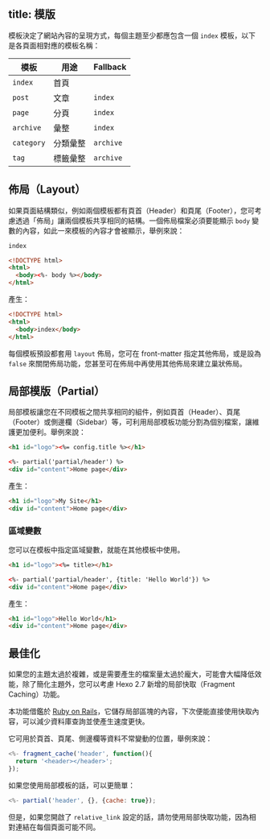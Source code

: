 title: 模版
---
模板決定了網站內容的呈現方式，每個主題至少都應包含一個 `index` 模板，以下是各頁面相對應的模板名稱：

模板 | 用途 | Fallback
--- | --- | ---
`index` | 首頁 |
`post` | 文章 | `index`
`page` | 分頁 | `index`
`archive` | 彙整 | `index`
`category` | 分類彙整 | `archive`
`tag` | 標籤彙整 | `archive`

## 佈局（Layout）

如果頁面結構類似，例如兩個模板都有頁首（Header）和頁尾（Footer），您可考慮透過「佈局」讓兩個模板共享相同的結構。一個佈局檔案必須要能顯示 `body` 變數的內容，如此一來模板的內容才會被顯示，舉例來說：

``` html index.ejs
index
```

``` html layout.ejs
<!DOCTYPE html>
<html>
  <body><%- body %></body>
</html>
```

產生：

``` html
<!DOCTYPE html>
<html>
  <body>index</body>
</html>
```

每個模板預設都套用 `layout` 佈局，您可在 front-matter 指定其他佈局，或是設為 `false` 來關閉佈局功能，您甚至可在佈局中再使用其他佈局來建立巢狀佈局。

## 局部模版（Partial）

局部模板讓您在不同模板之間共享相同的組件，例如頁首（Header）、頁尾（Footer）或側邊欄（Sidebar）等，可利用局部模板功能分割為個別檔案，讓維護更加便利。舉例來說：

``` html partial/header.ejs
<h1 id="logo"><%= config.title %></h1>
```

``` html index.ejs
<%- partial('partial/header') %>
<div id="content">Home page</div>
```

產生：

``` html
<h1 id="logo">My Site</h1>
<div id="content">Home page</div>
```

### 區域變數

您可以在模板中指定區域變數，就能在其他模板中使用。

``` html partial/header.ejs
<h1 id="logo"><%= title></h1>
```

``` html index.ejs
<%- partial('partial/header', {title: 'Hello World'}) %>
<div id="content">Home page</div>
```

產生：

``` html
<h1 id="logo">Hello World</h1>
<div id="content">Home page</div>
```

## 最佳化

如果您的主題太過於複雜，或是需要產生的檔案量太過於龐大，可能會大幅降低效能，除了簡化主題外，您可以考慮 Hexo 2.7 新增的局部快取（Fragment Caching）功能。

本功能借鑑於 [Ruby on Rails](http://guides.rubyonrails.org/caching_with_rails.html#fragment-caching)，它儲存局部區塊的內容，下次便能直接使用快取內容，可以減少資料庫查詢並使產生速度更快。

它可用於頁首、頁尾、側邊欄等資料不常變動的位置，舉例來說：

``` js
<%- fragment_cache('header', function(){
  return '<header></header>';
});
```

如果您使用局部模板的話，可以更簡單：

``` js
<%- partial('header', {}, {cache: true});
```

但是，如果您開啟了 `relative_link` 設定的話，請勿使用局部快取功能，因為相對連結在每個頁面可能不同。